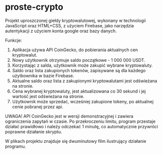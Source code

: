# proste-crypto

Projekt uproszczonej giełdy kryptowalutowej, wykonany w technologii JavaScript oraz HTML+CSS, z użyciem Firebase, jako narzędzia autentykacji z użyciem konta google oraz bazy danych.

Funkcje:
1. Aplikacja używa API CoinGecko, do pobierania aktualnych cen kryptowalut.
2. Nowy użytkownik otrzymuje saldo początkowe - 1 000 000 USDT.
3. Korzystając z salda, użytkownik może zakupić wybrane kryptowaluty.
5. Saldo oraz lista zakupionych tokenów, zapisywane są dla każdego użytkownika w bazie Firebase.
6. Aktualne saldo oraz lista z zakupionymi kryptowalutami jest odświeżana na stronie.
7. Cena wybranej kryptowaluty, jest aktualizowana co 30 sekund i jej wartość jest odświeżana na stronie.
8. Użytkownik może sprzedać, wcześniej zakupione tokeny, po aktualnej cenie pobranej przez api.


UWAGA!
API CoinGecko jest w wersji demonstracyjnej i zawiera ograniczenia zapytań w czasie.
Po przekroczeniu limitu, program przestaje działać prawidłowo i należy odczekać 1 minutę,
co automatycznie przywróci poprawne działanie skryptu.

W plikach projektu znajduje się dwuminutowy film ilustrujący działanie programu.
